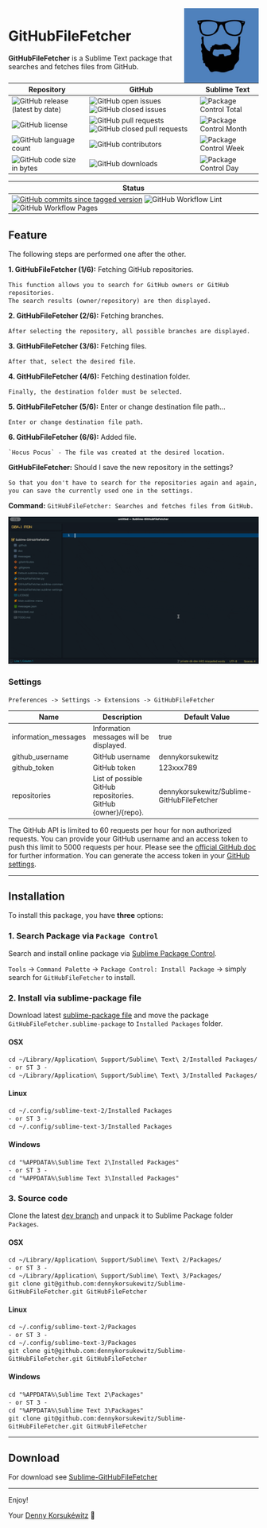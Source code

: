 <img align="right" width="150" height="150" src="doc/images/icon.png">

# GitHubFileFetcher

**GitHubFileFetcher** is a Sublime Text package that searches and fetches files from GitHub.

| Repository | GitHub | Sublime Text |
| ------ | ------ | ------ |
| ![GitHub release (latest by date)](https://img.shields.io/github/v/release/dennykorsukewitz/Sublime-GitHubFileFetcher) | ![GitHub open issues](https://img.shields.io/github/issues/dennykorsukewitz/Sublime-GitHubFileFetcher) ![GitHub closed issues](https://img.shields.io/github/issues-closed/dennykorsukewitz/Sublime-GitHubFileFetcher?color=#44CC44) | ![Package Control Total](https://img.shields.io/packagecontrol/dt/GitHubFileFetcher) |
| ![GitHub license](https://img.shields.io/github/license/dennykorsukewitz/Sublime-GitHubFileFetcher) | ![GitHub pull requests](https://img.shields.io/github/issues-pr/dennykorsukewitz/Sublime-GitHubFileFetcher?label=PR) ![GitHub closed pull requests](https://img.shields.io/github/issues-pr-closed/dennykorsukewitz/Sublime-GitHubFileFetcher?color=g&label=PR) | ![Package Control Month](https://img.shields.io/packagecontrol/dm/GitHubFileFetcher) |
| ![GitHub language count](https://img.shields.io/github/languages/count/dennykorsukewitz/Sublime-GitHubFileFetcher?style=flat&label=language)  | ![GitHub contributors](https://img.shields.io/github/contributors/dennykorsukewitz/Sublime-GitHubFileFetcher) | ![Package Control Week](https://img.shields.io/packagecontrol/dw/GitHubFileFetcher) |
| ![GitHub code size in bytes](https://img.shields.io/github/languages/code-size/dennykorsukewitz/Sublime-GitHubFileFetcher)  | ![GitHub downloads](https://img.shields.io/github/downloads/dennykorsukewitz/Sublime-GitHubFileFetcher/total?style=flat) | ![Package Control Day](https://img.shields.io/packagecontrol/dd/GitHubFileFetcher) |

| Status |
 | ------ |
| [![GitHub commits since tagged version](https://img.shields.io/github/commits-since/dennykorsukewitz/Sublime-GitHubFileFetcher/1.0.0/dev)](https://github.com/dennykorsukewitz/Sublime-GitHubFileFetcher/compare/1.0.0...dev) ![GitHub Workflow Lint](https://github.com/dennykorsukewitz/Sublime-GitHubFileFetcher/actions/workflows/lint.yml/badge.svg?branch=dev&style=flat&label=Lint) ![GitHub Workflow Pages](https://github.com/dennykorsukewitz/Sublime-GitHubFileFetcher/actions/workflows/pages.yml/badge.svg?branch=dev&style=flat&label=GitHub%20Pages) |

## Feature

The following steps are performed one after the other.

**1. GitHubFileFetcher (1/6):** Fetching GitHub repositories.

    This function allows you to search for GitHub owners or GitHub repositories.
    The search results (owner/repository) are then displayed.

**2. GitHubFileFetcher (2/6):** Fetching branches.

    After selecting the repository, all possible branches are displayed.

**3. GitHubFileFetcher (3/6):** Fetching files.

    After that, select the desired file.

**4. GitHubFileFetcher (4/6):** Fetching destination folder.

    Finally, the destination folder must be selected.

**5. GitHubFileFetcher (5/6):** Enter or change destination file path...

    Enter or change destination file path.

**6. GitHubFileFetcher (6/6):** Added file.

    `Hocus Pocus` - The file was created at the desired location.

**GitHubFileFetcher:** Should I save the new repository in the settings?

    So that you don't have to search for the repositories again and again,
    you can save the currently used one in the settings.

**Command:**  ```GitHubFileFetcher: Searches and fetches files from GitHub.```

![GitHubFileFetcher](doc/images/githubfilefetcher.gif)

### Settings

`Preferences -> Settings -> Extensions -> GitHubFileFetcher`

| Name | Description | Default Value |
| - | - | - |
| information_messages | Information messages will be displayed. | true |
| github_username | GitHub username | dennykorsukewitz |
| github_token | GitHub token | 123xxx789 |
| repositories | List of possible GitHub repositories. GitHub {owner}/{repo}. | dennykorsukewitz/Sublime-GitHubFileFetcher |

The GitHub API is limited to 60 requests per hour for non authorized requests. You can provide your GitHub username and an access token to push this limit to 5000 requests per hour. Please see the [official GitHub doc](https://docs.github.com/en/free-pro-team@latest/rest/rate-limit/rate-limit?apiVersion=2022-11-28) for further information.
You can generate the access token in your [GitHub settings](https://github.com/settings/tokens).

---

## Installation

To install this package, you have **three** options:

### 1. Search Package via `Package Control`

Search and install online package via [Sublime Package Control](http://wbond.net/sublime_packages/package_control).

`Tools` -> `Command Palette` -> `Package Control: Install Package` -> simply search for `GitHubFileFetcher` to install.

### 2. Install via sublime-package file

Download latest [sublime-package file](https://github.com/dennykorsukewitz/Sublime-GitHubFileFetcher/releases) and move the package `GitHubFileFetcher.sublime-package` to `Installed Packages` folder.

#### OSX

    cd ~/Library/Application\ Support/Sublime\ Text\ 2/Installed Packages/
    - or ST 3 -
    cd ~/Library/Application\ Support/Sublime\ Text\ 3/Installed Packages/

#### Linux

    cd ~/.config/sublime-text-2/Installed Packages
    - or ST 3 -
    cd ~/.config/sublime-text-3/Installed Packages

#### Windows

    cd "%APPDATA%\Sublime Text 2\Installed Packages"
    - or ST 3 -
    cd "%APPDATA%\Sublime Text 3\Installed Packages"

### 3. Source code

Clone the latest [dev branch](https://github.com/dennykorsukewitz/Sublime-GitHubFileFetcher) and unpack it to Sublime Package folder
`Packages`.

#### OSX

    cd ~/Library/Application\ Support/Sublime\ Text\ 2/Packages/
    - or ST 3 -
    cd ~/Library/Application\ Support/Sublime\ Text\ 3/Packages/
    git clone git@github.com:dennykorsukewitz/Sublime-GitHubFileFetcher.git GitHubFileFetcher

#### Linux

    cd ~/.config/sublime-text-2/Packages
    - or ST 3 -
    cd ~/.config/sublime-text-3/Packages
    git clone git@github.com:dennykorsukewitz/Sublime-GitHubFileFetcher.git GitHubFileFetcher

#### Windows

    cd "%APPDATA%\Sublime Text 2\Packages"
    - or ST 3 -
    cd "%APPDATA%\Sublime Text 3\Packages"
    git clone git@github.com:dennykorsukewitz/Sublime-GitHubFileFetcher.git GitHubFileFetcher

---

## Download

For download see [Sublime-GitHubFileFetcher](https://github.com/dennykorsukewitz/Sublime-GitHubFileFetcher/releases)

---

Enjoy!

Your [Denny Korsukéwitz](https://github.com/dennykorsukewitz) 🚀
